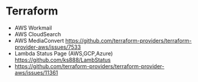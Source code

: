 # Terraform 

- AWS Workmail
- AWS CloudSearch
- AWS MediaConvert https://github.com/terraform-providers/terraform-provider-aws/issues/7533
- Lambda Status Page (AWS,GCP,Azure) https://github.com/ks888/LambStatus
- https://github.com/terraform-providers/terraform-provider-aws/issues/11361
